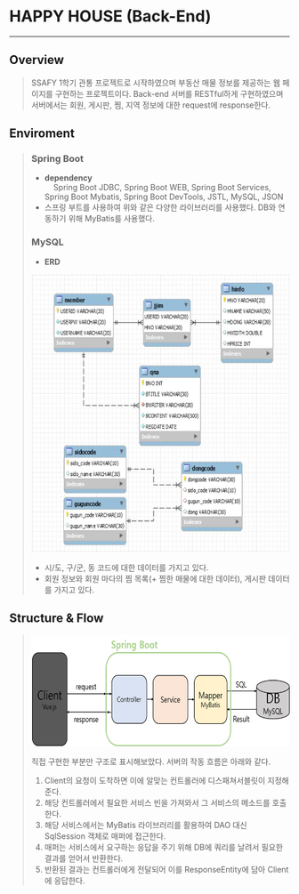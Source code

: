 # HAPPY HOUSE (Back-End)  

---  

## Overview
> SSAFY 1학기 관통 프로젝트로 시작하였으며 부동산 매물 정보를 제공하는 웹 페이지를 구현하는 프로젝트이다.
> Back-end 서버를 RESTful하게 구현하였으며 서버에서는 회원, 게시판, 찜, 지역 정보에 대한 request에 response한다.  

## Enviroment
> ### Spring Boot  
> - __dependency__  
>  &nbsp; &nbsp; Spring Boot JDBC, Spring Boot WEB, Spring Boot Services, Spring Boot Mybatis, Spring Boot DevTools, JSTL, MySQL, JSON
> - 스프링 부트를 사용하여 위와 같은 다양한 라이브러리를 사용했다. DB와 연동하기 위해 MyBatis를 사용했다.  
> ### MySQL
> - __ERD__  
> <img src="https://github.com/jaeseok-go/HappyHouse_Back-end/blob/main/img/%EC%B5%9C%EC%A2%85%20ERD(%EC%82%AC%EC%A7%84).JPG" width="500" height="500">  
>  
> - 시/도, 구/군, 동 코드에 대한 데이터를 가지고 있다.
> - 회원 정보와 회원 마다의 찜 목록(+ 찜한 매물에 대한 데이터), 게시판 데이터를 가지고 있다.

## Structure & Flow  
> <img src="https://github.com/jaeseok-go/HappyHouse_Back-end/blob/main/img/%ED%94%84%EB%A1%9C%EC%A0%9D%ED%8A%B8%20%EA%B5%AC%EC%A1%B0.png" width="550" height="200">   
>
> 직접 구현한 부분만 구조로 표시해보았다. 서버의 작동 흐름은 아래와 같다.
>
> 1. Client의 요청이 도착하면 이에 알맞는 컨트롤러에 디스패쳐서블릿이 지정해준다.    
> 2. 해당 컨트롤러에서 필요한 서비스 빈을 가져와서 그 서비스의 메소드를 호출한다.   
> 3. 해당 서비스에서는 MyBatis 라이브러리를 활용하여 DAO 대신 SqlSession 객체로 매퍼에 접근한다.    
> 4. 매퍼는 서비스에서 요구하는 응답을 주기 위해 DB에 쿼리를 날려서 필요한 결과를 얻어서 반환한다.    
> 5. 반환된 결과는 컨트롤러에게 전달되어 이를 ResponseEntity에 담아 Client에 응답한다.    
